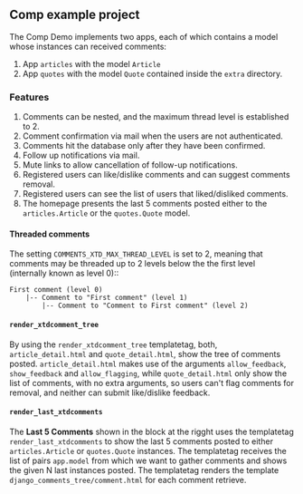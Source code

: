 ## Comp example project ##

The Comp Demo implements two apps, each of which contains a model whose instances can received comments:

 1. App `articles` with the model `Article`
 1. App `quotes` with the model `Quote` contained inside the `extra` directory.
### Features

 1. Comments can be nested, and the maximum thread level is established to 2.
 1. Comment confirmation via mail when the users are not authenticated.
 1. Comments hit the database only after they have been confirmed.
 1. Follow up notifications via mail.
 1. Mute links to allow cancellation of follow-up notifications.
 1. Registered users can like/dislike comments and can suggest comments removal.
 1. Registered users can see the list of users that liked/disliked comments.
 1. The homepage presents the last 5 comments posted either to the `articles.Article` or the `quotes.Quote` model.

#### Threaded comments

The setting `COMMENTS_XTD_MAX_THREAD_LEVEL` is set to 2, meaning that comments may be threaded up to 2 levels below the the first level (internally known as level 0)::
    
    First comment (level 0)
        |-- Comment to "First comment" (level 1)
            |-- Comment to "Comment to First comment" (level 2)

#### `render_xtdcomment_tree`

By using the `render_xtdcomment_tree` templatetag, both, `article_detail.html` and `quote_detail.html`, show the tree of comments posted. `article_detail.html` makes use of the arguments `allow_feedback`, `show_feedback` and `allow_flagging`, while `quote_detail.html` only show the list of comments, with no extra arguments, so users can't flag comments for removal, and neither can submit like/dislike feedback.

#### `render_last_xtdcomments`

The **Last 5 Comments** shown in the block at the rigght uses the templatetag `render_last_xtdcomments` to show the last 5 comments posted to either `articles.Article` or `quotes.Quote` instances. The templatetag receives the list of pairs `app.model` from which we want to gather comments and shows the given N last instances posted. The templatetag renders the template `django_comments_tree/comment.html` for each comment retrieve.

